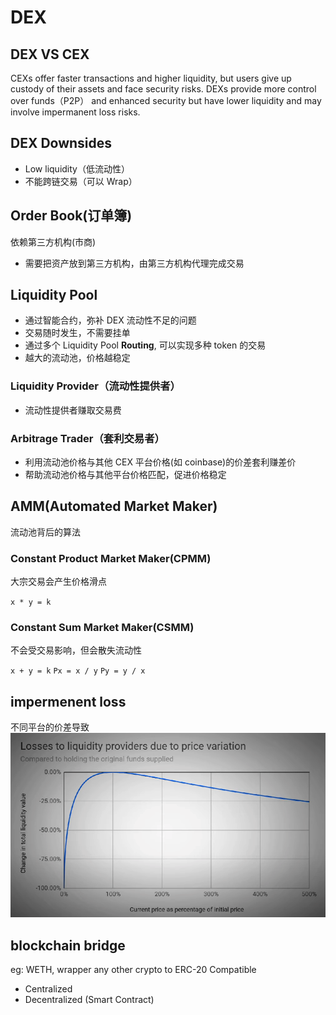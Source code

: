 # DEX

## DEX VS CEX

CEXs offer faster transactions and higher liquidity, but users give up custody of their assets and face security risks. DEXs provide more control over funds（P2P） and enhanced security but have lower liquidity and may involve impermanent loss risks.

## DEX Downsides

- Low liquidity（低流动性）
- 不能跨链交易（可以 Wrap）

## Order Book(订单簿)

依赖第三方机构(市商)

- 需要把资产放到第三方机构，由第三方机构代理完成交易

## Liquidity Pool

- 通过智能合约，弥补 DEX 流动性不足的问题
- 交易随时发生，不需要挂单
- 通过多个 Liquidity Pool **Routing**, 可以实现多种 token 的交易
- 越大的流动池，价格越稳定

### Liquidity Provider（流动性提供者）

- 流动性提供者赚取交易费

### Arbitrage Trader（套利交易者）

- 利用流动池价格与其他 CEX 平台价格(如 coinbase)的价差套利赚差价
- 帮助流动池价格与其他平台价格匹配，促进价格稳定

## AMM(Automated Market Maker)

流动池背后的算法

### Constant Product Market Maker(CPMM)

大宗交易会产生价格滑点

`x * y = k`

### Constant Sum Market Maker(CSMM)

不会受交易影响，但会散失流动性

`x + y = k` `Px = x / y` `Py = y / x`

## impermenent loss

不同平台的价差导致
![impermenent_loss](impermenent_loss.png)

## blockchain bridge

eg: WETH, wrapper any other crypto to ERC-20 Compatible

- Centralized
- Decentralized (Smart Contract)
